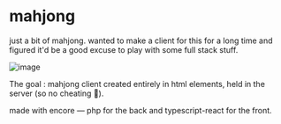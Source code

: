 # mahjong

just a bit of mahjong. wanted to make a client for this for a long time and figured it'd be a good excuse to play with some full stack stuff.

![image](https://user-images.githubusercontent.com/79169638/216791815-69f880df-c9a1-449d-ae00-533e4bad0bfe.png)

The goal : mahjong client created entirely in html elements, held in the server (so no cheating 🤥).


made with encore — php for the back and typescript-react for the front.
